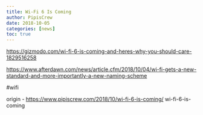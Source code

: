 ```yaml
---
title: Wi-Fi 6 Is Coming
author: PipisCrew
date: 2018-10-05
categories: [news]
toc: true
---
```


https://gizmodo.com/wi-fi-6-is-coming-and-heres-why-you-should-care-1829516258

https://www.afterdawn.com/news/article.cfm/2018/10/04/wi-fi-gets-a-new-standard-and-more-importantly-a-new-naming-scheme

#wifi

origin - https://www.pipiscrew.com/2018/10/wi-fi-6-is-coming/ wi-fi-6-is-coming